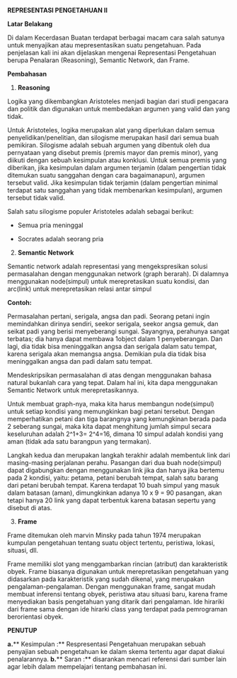 **REPRESENTASI PENGETAHUAN II**

**Latar Belakang**

Di dalam Kecerdasan Buatan terdapat berbagai macam cara salah satunya untuk menyajikan atau mepresentasikan suatu pengetahuan. Pada penjelasan kali ini akan dijelaskan mengenai Representasi Pengetahuan berupa Penalaran (Reasoning), Semantic Network, dan Frame.

**Pembahasan**

1. **Reasoning**

Logika yang dikembangkan Aristoteles menjadi bagian dari studi pengacara dan politik dan digunakan untuk membedakan argumen yang valid dan yang tidak.

Untuk Aristoteles, logika merupakan alat yang diperlukan dalam semua penyelidikan/penelitian, dan silogisme merupakan hasil dari semua buah pemikiran. Silogisme adalah sebuah argumen yang dibentuk oleh dua pernyataan yang disebut premis (premis mayor dan premis minor), yang diikuti dengan sebuah kesimpulan atau konklusi. Untuk semua premis yang diberikan, jika kesimpulan dalam argumen terjamin (dalam pengertian tidak ditemukan suatu sanggahan dengan cara bagaimanapun), argumen tersebut valid. Jika kesimpulan tidak terjamin (dalam pengertian minimal terdapat satu sanggahan yang tidak membenarkan kesimpulan), argumen tersebut tidak valid.

Salah satu silogisme populer Aristoteles adalah sebagai berikut:

- Semua pria meninggal

- Socrates adalah seorang pria

2. **Semantic Network**

Semantic network adalah representasi yang mengekspresikan solusi permasalahan dengan menggunakan network (graph berarah). Di dalamnya menggunakan node(simpul) untuk merepretasikan suatu kondisi, dan arc(link) untuk merepretasikan relasi antar simpul

**Contoh:**

Permasalahan pertani, serigala, angsa dan padi. Seorang petani ingin memindahkan dirinya sendiri, seekor serigala, seekor angsa gemuk, dan seikat padi yang berisi menyeberangi sungai. Sayangnya, perahunya sangat terbatas; dia hanya dapat membawa 1object dalam 1 penyeberangan. Dan lagi, dia tidak bisa meninggalkan angsa dan serigala dalam satu tempat, karena serigala akan memangsa angsa. Demikian pula dia tidak bisa meninggalkan angsa dan padi dalam satu tempat.

Mendeskripsikan permasalahan di atas dengan menggunakan bahasa natural bukanlah cara yang tepat. Dalam hal ini, kita dapa menggunakan Semantic Network untuk merepretasikannya.

Untuk membuat graph-nya, maka kita harus membangun node(simpul) untuk setiap kondisi yang memungkinkan bagi petani tersebut. Dengan memperhatikan petani dan tiga barangnya yang kemungkinan berada pada 2 seberang sungai, maka kita dapat menghitung jumlah simpul secara keseluruhan adalah 2^1+3= 2^4=16, dimana 10 simpul adalah kondisi yang aman (tidak ada satu barangpun yang termakan).

Langkah kedua dan merupakan langkah terakhir adalah membentuk link dari masing-masing perjalanan perahu. Pasangan dari dua buah node(simpul) dapat digabungkan dengan menggunakan link jika dan hanya jika bertemu pada 2 kondisi, yaitu: petama, petani berubah tempat, salah satu barang dari petani berubah tempat. Karena terdapat 10 buah simpul yang masuk dalam batasan (aman), dimungkinkan adanya 10 x 9 = 90 pasangan, akan tetapi hanya 20 link yang dapat terbentuk karena batasan sepertu yang disebut di atas.

3. **Frame**

Frame ditemukan oleh marvin Minsky pada tahun 1974 merupakan kumpulan pengetahuan tentang suatu object tertentu, peristiwa, lokasi, situasi, dll.

Frame memiliki slot yang menggambarkan rincian (atribut) dan karakteristik obyek. Frame biasanya digunakan untuk merepretasikan pengetahuan yang didasarkan pada karakteristik yang sudah dikenal, yang merupakan pengalaman-pengalaman. Dengan menggunakan frame, sangat mudah membuat inferensi tentang obyek, peristiwa atau situasi baru, karena frame menyediakan basis pengetahuan yang ditarik dari pengalaman. Ide hirariki dari frame sama dengan ide hirarki class yang terdapat pada pemrograman berorientasi obyek.

**PENUTUP**

**a.**** Kesimpulan :** Respresentasi Pengetahuan merupakan sebuah penyajian sebuah pengetahuan ke dalam skema tertentu agar dapat diakui penalarannya.
**b.**** Saran :** disarankan mencari referensi dari sumber lain agar lebih dalam mempelajari tentang pembahasan ini.